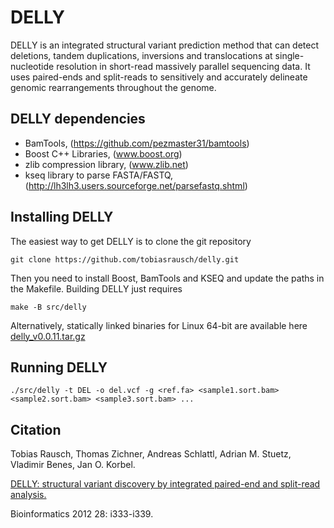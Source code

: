 DELLY
=====

DELLY is an integrated structural variant prediction method that can detect deletions, tandem duplications, inversions and translocations
at single-nucleotide resolution in short-read massively parallel sequencing data. It uses paired-ends and split-reads to sensitively and accurately
delineate genomic rearrangements throughout the genome.


DELLY dependencies
------------------

* BamTools, (https://github.com/pezmaster31/bamtools)
* Boost C++ Libraries, (www.boost.org)
* zlib compression library, (www.zlib.net)
* kseq library to parse FASTA/FASTQ, (http://lh3lh3.users.sourceforge.net/parsefastq.shtml)

Installing DELLY
----------------

The easiest way to get DELLY is to clone the git repository

`git clone https://github.com/tobiasrausch/delly.git`

Then you need to install Boost, BamTools and KSEQ and update the paths in the Makefile.
Building DELLY just requires

`make -B src/delly`

Alternatively, statically linked binaries for Linux 64-bit are available here [delly_v0.0.11.tar.gz](http://www.embl.de/~rausch/delly_v0.0.11.tar.gz)


Running DELLY
-------------

`./src/delly -t DEL -o del.vcf -g <ref.fa> <sample1.sort.bam> <sample2.sort.bam> <sample3.sort.bam> ...`


Citation
--------

Tobias Rausch, Thomas Zichner, Andreas Schlattl, Adrian M. Stuetz, Vladimir Benes, Jan O. Korbel.

[DELLY: structural variant discovery by integrated paired-end and split-read analysis.](http://bioinformatics.oxfordjournals.org/content/28/18/i333.abstract)

Bioinformatics 2012 28: i333-i339.

